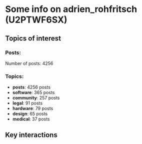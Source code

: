 # Some info on adrien_rohfritsch (U2PTWF6SX)


## Topics of interest

### Posts: 

Number of posts: 4256

### Topics:

* __posts__: 4256 posts
* __software__: 365 posts
* __community__: 257 posts
* __legal__: 91 posts
* __hardware__: 79 posts
* __design__: 65 posts
* __medical__: 37 posts

## Key interactions 

